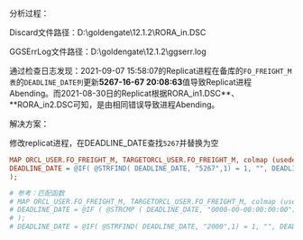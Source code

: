 分析过程：

Discard文件路径：D:\goldengate\12.1.2\RORA_in.DSC

GGSErrLog文件路径：D:\goldengate\12.1.2\ggserr.log

通过检查日志发现：2021-09-07 15:58:07的Replicat进程在备库的`FO_FREIGHT_M表`的`DEADLINE_DATE列`更新**5267-16-67 20:08:63**值导致Replicat进程Abending。而2021-08-30日的Replicat根据RORA_in1.DSC**、**RORA_in2.DSC可知，是由相同错误导致进程Abending。



解决方案：

修改replicat进程，在DEADLINE_DATE查找`5267`并替换为空

```ini
MAP ORCL_USER.FO_FREIGHT_M, TARGETORCL_USER.FO_FREIGHT_M, colmap (usedefaults,
DEADLINE_DATE = @IF( @STRFIND( DEADLINE_DATE, "5267",1) = 1, "", DEADLINE_DATE)
);

# 参考：匹配函数
# MAP ORCL_USER.FO_FREIGHT_M, TARGETORCL_USER.FO_FREIGHT_M, colmap (usedefaults,
# DEADLINE_DATE = @IF ( @STRCMP ( DEADLINE_DATE, "0000-00-00:00:00:00") = 0, "", DEADLINE_DATE)
# );
# DEADLINE_DATE = @IF( @STRFIND( DEADLINE_DATE, "2000",1) = 1, "", DEADLINE_DATE
```

